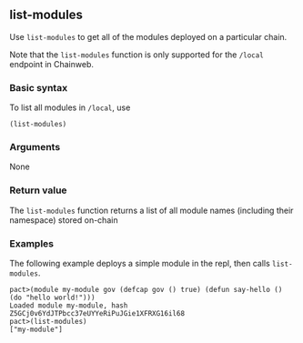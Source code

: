 ## list-modules

Use `list-modules` to get all of the modules deployed on a particular chain.

Note that the `list-modules` function is only supported for the `/local` endpoint in Chainweb.

### Basic syntax

To list all modules in `/local`, use

```pact
(list-modules)
```

### Arguments

None

### Return value

The `list-modules` function returns a list of all module names (including their namespace) stored on-chain

### Examples

The following example deploys a simple module in the repl, then calls `list-modules`.

```
pact>(module my-module gov (defcap gov () true) (defun say-hello () (do "hello world!")))
Loaded module my-module, hash Z5GCj0v6YdJTPbcc37eUYYeRiPuJGie1XFRXG16il68
pact>(list-modules)
["my-module"]
```
